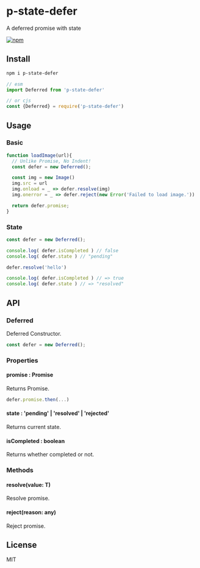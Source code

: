 # p-state-defer
A deferred promise with state

[![npm](https://flat.badgen.net/npm/v/p-state-defer)](https://www.npmjs.com/package/p-state-defer)

## Install
```sh
npm i p-state-defer
```
```js
// esm
import Deferred from 'p-state-defer'

// or cjs
const {Deferred} = require('p-state-defer')
```

## Usage
### Basic
```js
function loadImage(url){
  // Unlike Promise, No Indent!
  const defer = new Deferred();

  const img = new Image()
  img.src = url
  img.onload = _ => defer.resolve(img)
  img.onerror = _ => defer.reject(new Error('Failed to load image.'))

  return defer.promise;
}
```

### State
```js
const defer = new Deferred();

console.log( defer.isCompleted ) // false
console.log( defer.state ) // "pending"

defer.resolve('hello')

console.log( defer.isCompleted ) // => true
console.log( defer.state ) // => "resolved"
```


## API
### Deferred<T>
Deferred Constructor.

```js
const defer = new Deferred();
```

### Properties

#### promise : Promise<T>
Returns Promise.

```js
defer.promise.then(...)
```

#### state : 'pending' | 'resolved' | 'rejected'
Returns current state.

#### isCompleted : boolean
Returns whether completed or not.

### Methods
#### resolve(value: T)
Resolve promise.

#### reject(reason: any)
Reject promise.

## License
MIT
